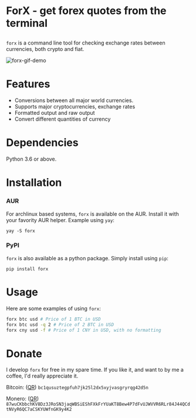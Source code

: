 # ForX - get forex quotes from the terminal</p>

`forx` is a command line tool for checking exchange rates between currencies, both crypto and fiat.

<img src='https://media4.giphy.com/media/tbeJhPcxjdFSxLBfSe/giphy.gif' alt='forx-gif-demo'/>
  
# Features

- Conversions between all major world currencies.
- Supports major cryptocurrencies, exchange rates
- Formatted output and raw output
- Convert different quantities of currency

# Dependencies

Python 3.6 or above.

# Installation

### AUR

For archlinux based systems, `forx` is available on the AUR. Install it with your favority AUR helper. Example using `yay`:

```
yay -S forx
```

### PyPI

`forx` is also available as a python package. Simply install using `pip`:

```
pip install forx
```

# Usage

Here are some examples of using `forx`:

```bash
forx btc usd # Price of 1 BTC in USD
forx btc usd -q 2 # Price of 2 BTC in USD
forx cny usd -f # Price of 1 CNY in USD, with no formatting
```

# Donate

I develop `forx` for free in my spare time. If you like it, and want to by me a coffee, I'd really appreciate it.

Bitcoin: (<a href='https://i.ibb.co/b2rS0kV/btcgithubtstock.png'>QR</a>) `bc1qusuztegpfuh7jk25l2dx5xyjvasgryrqg42d5n`

Monero: (<a href='https://i.ibb.co/PNhgC3q/xmrgithubtstock.png'>QR</a>) `87wuCKbbchKV8Dz3JRoSN3jaqWBSiEShFXkFrYUaKT8Bew4P7dFvUJWVVR6RLr84J44QCdtNVyR6QC7aCSKYUWfnGK9y4K2`
